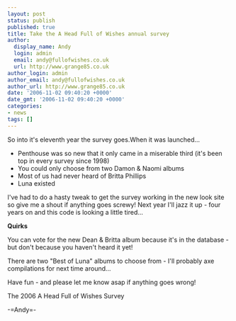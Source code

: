 ```yaml
---
layout: post
status: publish
published: true
title: Take the A Head Full of Wishes annual survey
author:
  display_name: Andy
  login: admin
  email: andy@fullofwishes.co.uk
  url: http://www.grange85.co.uk
author_login: admin
author_email: andy@fullofwishes.co.uk
author_url: http://www.grange85.co.uk
date: '2006-11-02 09:40:20 +0000'
date_gmt: '2006-11-02 09:40:20 +0000'
categories:
- news
tags: []
---
```

<p>So into it's eleventh year the survey goes.When it was launched...</p>
<ul>
<li>Penthouse was so new that it only came in a miserable third (it's been top in every survey since 1998)</li>
<li>You could only choose from two Damon & Naomi albums</li>
<li>Most of us had never heard of Britta Phillips</li>
<li>Luna existed</li>
</ul>
<p>I've had to do a hasty tweak to get the survey working in the new look site so give me a shout if anything goes screwy! Next year I'll jazz it up - four years on and this code is looking a little tired...</p>
<p><strong>Quirks</strong></p>
<p>You can vote for the new Dean & Britta album because it's in the database - but don't because you haven't heard it yet!</p>
<p>There are two "Best of Luna" albums to choose from - I'll probably axe compilations for next time around...</p>
<p>Have fun - and please let me know asap if anything goes wrong!</p>
<p><span class="removed_link" title="http://www.grange85.co.uk/galaxie/newsurvey.php">The 2006 A Head Full of Wishes Survey</span></p>
<p>-=Andy=-</p>
